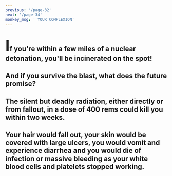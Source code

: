 ```yaml
---
previous: '/page-32'
next: '/page-34'
monkey_msg: ' YOUR COMPLEXION'
---
```


## <span style="font-size:47px;">I</span>f you're within a few miles of a nuclear detonation, you'll be incinerated on the spot!

## And if you survive the blast, what does the future promise?

## The silent but deadly radiation, either directly or from fallout, in a dose of 400 rems could kill you within two weeks.

## Your hair would fall out, your skin would be covered with large ulcers, you would vomit and experience diarrhea and you would die of infection or massive bleeding as your white blood cells and platelets stopped working.

